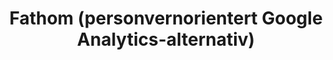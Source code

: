 ---
title: "Fathom (personvernorientert Google Analytics-alternativ)"
ring: trial
quadrant: tools
---